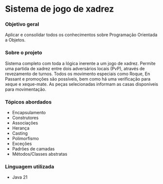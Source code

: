 # Sistema de jogo de xadrez

### Objetivo geral

Aplicar e consolidar todos os conhecimentos sobre Programação Orientada a Objetos.

### Sobre o projeto

Sistema completo com toda a lógica inerente a um jogo de xadrez. Permite uma partida de xadrez entre dois adversários locais (PvP), através de revezamento de turnos. Todos os movimento especiais como Roque, En Passant e promoções são possíveis, bem como há uma verificação para xeque e xeque-mate. As peças selecionadas informam as casas disponíveis para movimentação.

### Tópicos abordados

- Encapsulamento
- Construtores
- Associações
- Herança
- Casting
- Polimorfismo
- Exceções
- Padrões de camadas
- Métodos/Classes abstratas

### Linguagem utilizada

- Java 21